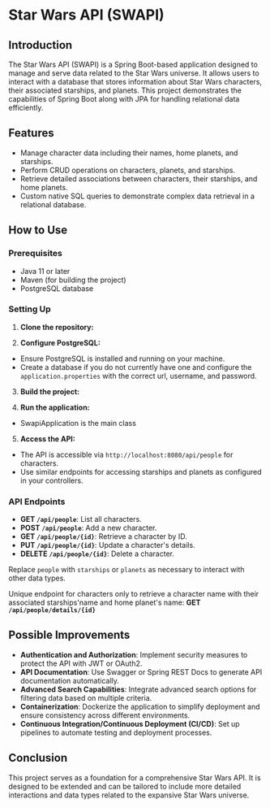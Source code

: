 # Star Wars API (SWAPI)

## Introduction

The Star Wars API (SWAPI) is a Spring Boot-based application designed to manage and serve data related to the Star Wars universe. It allows users to interact with a database that stores information about Star Wars characters, their associated starships, and planets. This project demonstrates the capabilities of Spring Boot along with JPA for handling relational data efficiently.

## Features

- Manage character data including their names, home planets, and starships.
- Perform CRUD operations on characters, planets, and starships.
- Retrieve detailed associations between characters, their starships, and home planets.
- Custom native SQL queries to demonstrate complex data retrieval in a relational database.

## How to Use

### Prerequisites

- Java 11 or later
- Maven (for building the project)
- PostgreSQL database

### Setting Up

1. **Clone the repository:**

2. **Configure PostgreSQL:**
- Ensure PostgreSQL is installed and running on your machine.
- Create a database if you do not currently have one and configure the `application.properties` with the correct url, username, and password.

3. **Build the project:**

4. **Run the application:**
- SwapiApplication is the main class
  
5. **Access the API:**
- The API is accessible via `http://localhost:8080/api/people` for characters.
- Use similar endpoints for accessing starships and planets as configured in your controllers.

### API Endpoints

- **GET `/api/people`**: List all characters.
- **POST `/api/people`**: Add a new character.
- **GET `/api/people/{id}`**: Retrieve a character by ID.
- **PUT `/api/people/{id}`**: Update a character's details.
- **DELETE `/api/people/{id}`**: Delete a character.

Replace `people` with `starships` or `planets` as necessary to interact with other data types.

Unique endpoint for characters only to retrieve a character name with their associated starships'name and home planet's name: 
**GET `/api/people/details/{id}`**

## Possible Improvements

- **Authentication and Authorization**: Implement security measures to protect the API with JWT or OAuth2.
- **API Documentation**: Use Swagger or Spring REST Docs to generate API documentation automatically.
- **Advanced Search Capabilities**: Integrate advanced search options for filtering data based on multiple criteria.
- **Containerization**: Dockerize the application to simplify deployment and ensure consistency across different environments.
- **Continuous Integration/Continuous Deployment (CI/CD)**: Set up pipelines to automate testing and deployment processes.

## Conclusion

This project serves as a foundation for a comprehensive Star Wars API. It is designed to be extended and can be tailored to include more detailed interactions and data types related to the expansive Star Wars universe.

